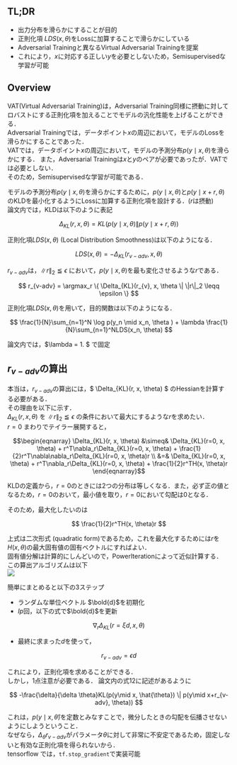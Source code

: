 ## TL;DR
* 出力分布を滑らかにすることが目的
* 正則化項 $LDS(x, \theta)$をLossに加算することで滑らかにしている
* Adversarial Trainingと異なるVirtual Adversarial Trainingを提案
* これにより，$x$に対応する正しい$y$を必要としないため，Semisupervisedな学習が可能


## Overview
VAT(Virtual Adversarial Training)は，Adversarial Training同様に摂動に対してロバストにする正則化項を加えることでモデルの汎化性能を上げることができる．  
Adversarial Trainingでは，データポイント$x$の周辺において，モデルのLossを滑らかにすることであった．  
VATでは，データポイント$x$の周辺において，モデルの予測分布$p(y\mid x, \theta)$を滑らかにする．
また，Adversarial Trainingは$x$と$y$のペアが必要であったが．VATでは必要としない．  
そのため，Semisupervisedな学習が可能である．


モデルの予測分布$p(y\mid x, \theta)$を滑らかにするために，$p(y\mid x, \theta)$と$p(y\mid x+r, \theta)$のKLDを最小化するようにLossに加算する正則化項を設計する．($r$は摂動)    
論文内では，KLDは以下のように表記

$$ \Delta_{KL}(r, x, \theta) = KL(p(y\mid x, \theta) \| p(y\mid x+r, \theta))$$

正則化項$LDS(x, \theta)$ (Local Distribution Smoothness)は以下のようになる．

$$ LDS(x, \theta) =  - \Delta_{KL}(r_{v-adv}, x, \theta) $$

$r_{v-adv}$は，$\|r\|_2 \leqq \epsilon$ において，$p(y\mid x, \theta)$を最も変化させるような$r$である．  

$$ r_{v-adv} = \argmax_r \{ \Delta_{KL}(r_{v}, x, \theta \| \|r\|_2 \leqq \epsilon \} $$

正則化項$LDS(x, \theta)$を用いて，目的関数は以下のようになる．  

$$ \frac{1}{N}\sum_{n=1}^N \log p(y_n \mid x_n, \theta ) + \lambda \frac{1}{N}\sum_{n=1}^NLDS(x_n, \theta) $$  

論文内では，$\lambda = 1. $ で固定

## $r_{v-adv}$の算出
本当は，$r_{v-adv}$の算出には，$ \Delta_{KL}(r, x, \theta) $ のHessianを計算する必要がある．  
その理由を以下に示す．  
$\Delta_{KL}(r, x, \theta)$ を $\|r\|_2 \leqq \epsilon$ の条件において最大にするような$r$を求めたい．  
$r=0$ まわりでテイラー展開すると，  

$$\begin{eqnarray} \Delta_{KL}(r, x, \theta) &\simeq& \Delta_{KL}(r=0, x, \theta) + r^T\nabla_r\Delta_{KL}(r=0, x, \theta) + \frac{1}{2}r^T\nabla\nabla_r\Delta_{KL}(r=0, x, \theta)r \\
 &=& \Delta_{KL}(r=0, x, \theta) + r^T\nabla_r\Delta_{KL}(r=0, x, \theta) + \frac{1}{2}r^TH(x, \theta)r \end{eqnarray}$$

KLDの定義から，$r=0$のときには2つの分布は等しくなる．また，必ず正の値となるため，$r=0$のおいて，最小値を取り，$r=0$において勾配は0となる．  

そのため，最大化したいのは

$$ \frac{1}{2}r^TH(x, \theta)r $$

上式は二次形式 (quadratic form)であるため，これを最大化するためには$r$を$H(x, \theta)$の最大固有値の固有ベクトルにすればよい．  
固有値分解は計算的にしんどいので，PowerIterationによって近似計算する．  
この算出アルゴリズムは以下  
<img src='images/pi.png'>

簡単にまとめると以下の3ステップ
* ランダムな単位ベクトル $\bold{d}$を初期化
* $Ip$回，以下の式で$\bold{d}$を更新

$$ \nabla_r\Delta_{KL}(r=\xi d, x, \theta) $$

* 最終に求まった$d$を使って，

$$ r_{v-adv} = \epsilon d$$

これにより，正則化項を求めることができる．  
しかし，1点注意が必要である．
論文内の式12に記述があるように

$$ -\frac{\delta}{\delta \theta}KL(p(y\mid x, \hat{\theta}) \| p(y\mid x+r_{v-adv}, \theta)) $$

これは，$p(y\mid x, \hat{\theta})$を定数とみなすことで，微分したときの勾配を伝播させないようにしようということ．  
なぜなら，$\Delta_\theta r_{v-adv}$がパラメータ$\theta$に対して非常に不安定であるため，固定しないと有効な正則化項を得られないから．  
tensorflow では，`tf.stop_gradient`で実装可能
